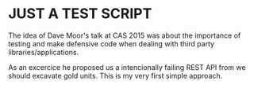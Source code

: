 JUST A TEST SCRIPT
==================

The idea of Dave Moor's talk at CAS 2015 was about the importance of testing and make defensive code when dealing with third party libraries/applications.

As an excercice he proposed us a intencionally failing REST API from we should excavate gold units. This is my very first simple approach.
